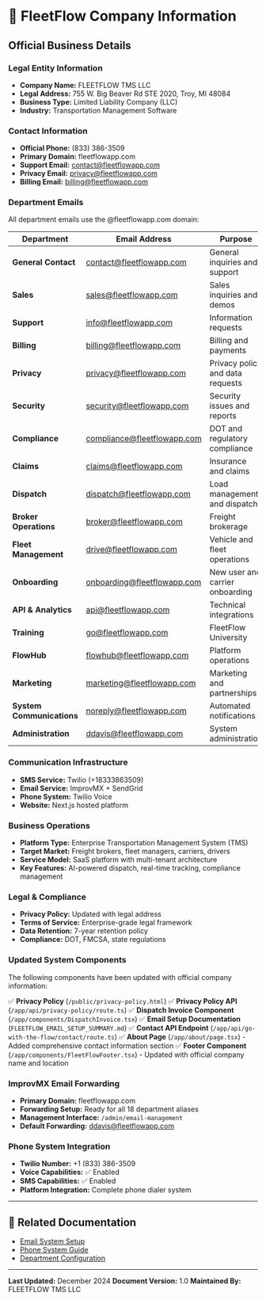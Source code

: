 # 🏢 FleetFlow Company Information

## Official Business Details

### **Legal Entity Information**

- **Company Name:** FLEETFLOW TMS LLC
- **Legal Address:** 755 W. Big Beaver Rd STE 2020, Troy, MI 48084
- **Business Type:** Limited Liability Company (LLC)
- **Industry:** Transportation Management Software

### **Contact Information**

- **Official Phone:** (833) 386-3509
- **Primary Domain:** fleetflowapp.com
- **Support Email:** contact@fleetflowapp.com
- **Privacy Email:** privacy@fleetflowapp.com
- **Billing Email:** billing@fleetflowapp.com

### **Department Emails**

All department emails use the @fleetflowapp.com domain:

| Department                | Email Address               | Purpose                          |
| ------------------------- | --------------------------- | -------------------------------- |
| **General Contact**       | contact@fleetflowapp.com    | General inquiries and support    |
| **Sales**                 | sales@fleetflowapp.com      | Sales inquiries and demos        |
| **Support**               | info@fleetflowapp.com       | Information requests             |
| **Billing**               | billing@fleetflowapp.com    | Billing and payments             |
| **Privacy**               | privacy@fleetflowapp.com    | Privacy policy and data requests |
| **Security**              | security@fleetflowapp.com   | Security issues and reports      |
| **Compliance**            | compliance@fleetflowapp.com | DOT and regulatory compliance    |
| **Claims**                | claims@fleetflowapp.com     | Insurance and claims             |
| **Dispatch**              | dispatch@fleetflowapp.com   | Load management and dispatch     |
| **Broker Operations**     | broker@fleetflowapp.com     | Freight brokerage                |
| **Fleet Management**      | drive@fleetflowapp.com      | Vehicle and fleet operations     |
| **Onboarding**            | onboarding@fleetflowapp.com | New user and carrier onboarding  |
| **API & Analytics**       | api@fleetflowapp.com        | Technical integrations           |
| **Training**              | go@fleetflowapp.com         | FleetFlow University             |
| **FlowHub**               | flowhub@fleetflowapp.com    | Platform operations              |
| **Marketing**             | marketing@fleetflowapp.com  | Marketing and partnerships       |
| **System Communications** | noreply@fleetflowapp.com    | Automated notifications          |
| **Administration**        | ddavis@fleetflowapp.com     | System administration            |

### **Communication Infrastructure**

- **SMS Service:** Twilio (+18333863509)
- **Email Service:** ImprovMX + SendGrid
- **Phone System:** Twilio Voice
- **Website:** Next.js hosted platform

### **Business Operations**

- **Platform Type:** Enterprise Transportation Management System (TMS)
- **Target Market:** Freight brokers, fleet managers, carriers, drivers
- **Service Model:** SaaS platform with multi-tenant architecture
- **Key Features:** AI-powered dispatch, real-time tracking, compliance management

### **Legal & Compliance**

- **Privacy Policy:** Updated with legal address
- **Terms of Service:** Enterprise-grade legal framework
- **Data Retention:** 7-year retention policy
- **Compliance:** DOT, FMCSA, state regulations

### **Updated System Components**

The following components have been updated with official company information:

✅ **Privacy Policy** (`/public/privacy-policy.html`) ✅ **Privacy Policy API**
(`/app/api/privacy-policy/route.ts`) ✅ **Dispatch Invoice Component**
(`/app/components/DispatchInvoice.tsx`) ✅ **Email Setup Documentation**
(`FLEETFLOW_EMAIL_SETUP_SUMMARY.md`) ✅ **Contact API Endpoint**
(`/app/api/go-with-the-flow/contact/route.ts`) ✅ **About Page** (`/app/about/page.tsx`) - Added
comprehensive contact information section ✅ **Footer Component**
(`/app/components/FleetFlowFooter.tsx`) - Updated with official company name and location

### **ImprovMX Email Forwarding**

- **Primary Domain:** fleetflowapp.com
- **Forwarding Setup:** Ready for all 18 department aliases
- **Management Interface:** `/admin/email-management`
- **Default Forwarding:** ddavis@fleetflowapp.com

### **Phone System Integration**

- **Twilio Number:** +1 (833) 386-3509
- **Voice Capabilities:** ✅ Enabled
- **SMS Capabilities:** ✅ Enabled
- **Platform Integration:** Complete phone dialer system

---

## 🔗 **Related Documentation**

- [Email System Setup](FLEETFLOW_EMAIL_SETUP_SUMMARY.md)
- [Phone System Guide](FLEETFLOW_PHONE_SYSTEM_GUIDE.md)
- [Department Configuration](app/config/departmentEmails.ts)

---

**Last Updated:** December 2024 **Document Version:** 1.0 **Maintained By:** FLEETFLOW TMS LLC
